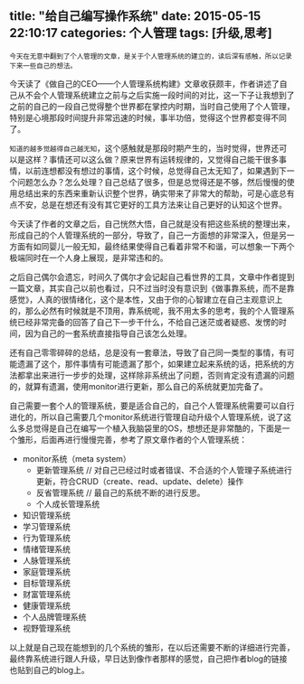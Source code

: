 title: "给自己编写操作系统"
date: 2015-05-15 22:10:17
categories: 个人管理
tags: [升级,思考]
---
    今天在无意中翻到了个人管理的文章，是关于个人管理系统的建立的，读后深有感触，所以记录下来一些自己的想法。

<!--more-->
今天读了《做自己的CEO——个人管理系统构建》文章收获颇丰，作者讲述了自己从不会个人管理系统建立之前与之后实施一段时间的对比，这一下子让我想到了之前的自己的一段自己觉得整个世界都在掌控内时期，当时自己使用了个人管理，特别是心境那段时间提升非常迅速的时候，事半功倍，觉得这个世界都变得不同了。

`知道的越多觉越得自己越无知`，这个感触就是那段时期产生的，当时觉得，世界还可以是这样？事情还可以这么做？原来世界有运转规律的，又觉得自己能干很多事情，以前连想都没有想过的事情，这个时候，总觉得自己太无知了，如果遇到下一个问题怎么办？怎么处理？自己总结了很多，但是总觉得还是不够，然后慢慢的使用总结出来的东西来重新认识整个世界，确实带来了非常大的帮助，可是心底总有点不安，总是在想还有没有其它更好的工具方法来让自己更好的认知这个世界。

今天读了作者的文章之后，自己恍然大悟，自己就是没有把这些系统的整理出来，形成自己的个人管理系统的一部分，导致了，自己一方面想的非常深入，但是另一方面有如同婴儿一般无知，最终结果使得自己看着非常不和谐，可以想象一下两个极端同时在一个人身上展现，是非常违和的。

之后自己偶尔会遗忘，时间久了偶尔才会记起自己看世界的工具，文章中作者提到一篇文章，其实自己以前也看过，只不过当时没有意识到《做事靠系统，而不是靠感觉》，人真的很情绪化，这个是本性，又由于你的心智建立在自己主观意识上的，那么必然有时候就是不顶用，靠系统呢，我不用太多的思考，我的个人管理系统已经非常完备的回答了自己下一步干什么，不给自己迷茫或者疑惑、发愣的时间，因为自己的一套系统直接指导自己该怎么处理。

还有自己零零碎碎的总结，总是没有一套章法，导致了自己同一类型的事情，有可能遗漏了这个，那件事情有可能遗漏了那个，如果建立起来系统的话，把系统的方法都拿出来进行一步步的处理，这样除非系统出了问题，否则肯定没有遗漏的问题的，就算有遗漏，使用monitor进行更新，那么自己的系统就更加完备了。

自己需要一套个人的管理系统，要是适合自己的，自己个人管理系统需要可以自行进化的，所以自己需要几个monitor系统进行管理自动升级个人管理系统，说了这么多总觉得是自己在编写一个植入我脑袋里的OS，想想还是非常酷的，下面是一个雏形，后面再进行慢慢完善，参考了原文章作者的个人管理系统：

* monitor系统（meta system）
  * 更新管理系统 // 对自己已经过时或者错误、不合适的个人管理子系统进行更新，符合CRUD（create、read、update、delete）操作
  * 反省管理系统 // 最自己的系统不断的进行反思。
  * 个人成长管理系统
* 知识管理系统
* 学习管理系统
* 行为管理系统
* 情绪管理系统
* 人脉管理系统
* 家庭管理系统
* 目标管理系统
* 财富管理系统
* 健康管理系统
* 个人品牌管理系统
* 视野管理系统  


以上就是自己现在能想到的几个系统的雏形，在以后还需要不断的详细进行完善，最终靠系统进行跟人升级，早日达到像作者那样的感觉，自己把作者blog的链接也贴到自己的blog上。
